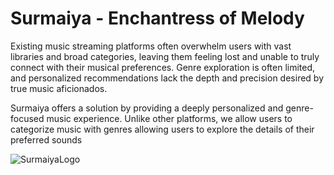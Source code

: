 # Surmaiya - Enchantress of Melody
Existing music streaming platforms often overwhelm users with vast libraries and broad categories, leaving them feeling lost and unable to truly connect with their musical preferences. Genre exploration is often limited, and personalized recommendations lack the depth and precision desired by true music aficionados. 

Surmaiya offers a solution by providing a deeply personalized and genre-focused music experience. Unlike other platforms, we allow users to categorize music with genres allowing users to explore the details of their preferred sounds

![SurmaiyaLogo](https://imgur.com/a/ZYoUe71)
